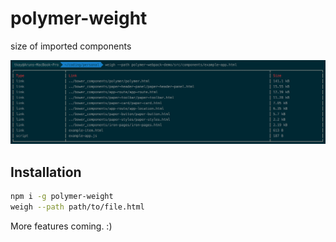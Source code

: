 # polymer-weight
size of imported components

![screenshot](screenshots/screenshot.png)

## Installation

```sh
npm i -g polymer-weight
weigh --path path/to/file.html
```

More features coming. :)
